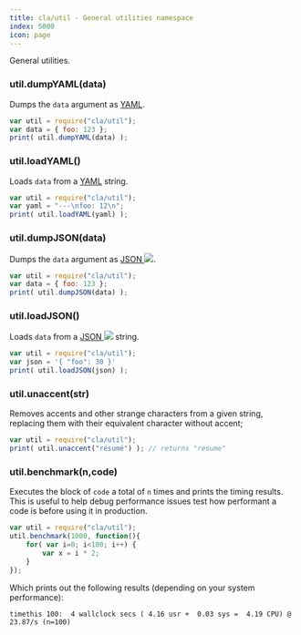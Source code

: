 ```yaml
---
title: cla/util - General utilities namespace
index: 5000
icon: page
---
```


General utilities.

### util.dumpYAML(data)

Dumps the `data` argument as [YAML](/concepts/yaml).

```javascript
var util = require("cla/util");
var data = { foo: 123 };
print( util.dumpYAML(data) );
```

### util.loadYAML()

Loads `data` from a [YAML](/concepts/yaml) string.

```javascript
var util = require("cla/util");
var yaml = "---\nfoo: 12\n";
print( util.loadYAML(yaml) );
```

### util.dumpJSON(data)

Dumps the `data` argument as [JSON <img class='ext-link' src='/static/images/icons/window-new.svg'
/>](https://en.wikipedia.org/wiki/JSON).

```javascript
var util = require("cla/util");
var data = { foo: 123 };
print( util.dumpJSON(data) );
```

### util.loadJSON()

Loads `data` from a [JSON <img class='ext-link' src='/static/images/icons/window-new.svg'
/>](https://en.wikipedia.org/wiki/JSON) string.

```javascript
var util = require("cla/util");
var json = '{ "foo": 30 }'
print( util.loadJSON(json) );
```

### util.unaccent(str)

Removes accents and other strange characters from a given string, replacing them with their equivalent character without
accent;

```javascript
var util = require("cla/util");
print( util.unaccent("résumé") ); // returns "resume"
```

### util.benchmark(n,code)

Executes the block of `code` a total of `n` times and prints the timing results. This is useful to help debug
performance issues test how performant a code is before using it in production.

```javascript
var util = require("cla/util");
util.benchmark(1000, function(){
    for( var i=0; i<100; i++) {
        var x = i * 2;
    }
});
```

Which prints out the following results (depending on your system performance):

`timethis 100:  4 wallclock secs ( 4.16 usr +  0.03 sys =  4.19 CPU) @ 23.87/s (n=100)`
